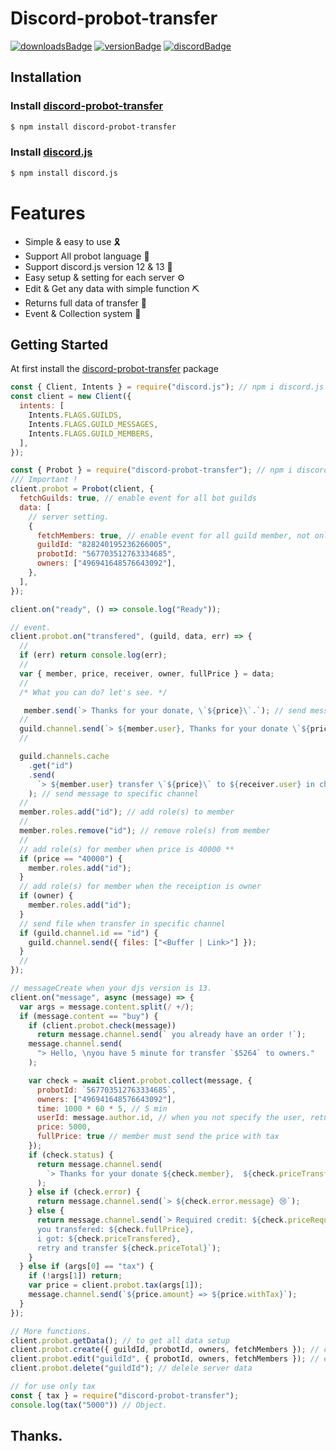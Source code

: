 # Discord-probot-transfer

[![downloadsBadge](https://img.shields.io/npm/dt/discord-probot-transfer)](https://npmjs.com/discord-probot-transfer)
[![versionBadge](https://img.shields.io/npm/v/discord-probot-transfer)](https://npmjs.com/discord-probot-transfer)
[![discordBadge](https://img.shields.io/discord/828240195236266005?color=7289da)](https://discord.gg/VwTxJaqjsJ)

## Installation

### Install **[discord-probot-transfer](https://npmjs.com/package/discord-probot-transfer)**

```sh
$ npm install discord-probot-transfer
```

### Install **[discord.js](https://npmjs.com/package/discord.js)**

```sh
$ npm install discord.js
```

# Features

- Simple & easy to use 🎗️
- Support All probot language 🔗
- Support discord.js version 12 & 13 🔖
- Easy setup & setting for each server ⚙️
- Edit & Get any data with simple function ⛏️
- Returns full data of transfer 📡
- Event & Collection system 🔗

## Getting Started

At first install the [discord-probot-transfer](https://npmjs.com/discord-probot-transfer) package

```js
const { Client, Intents } = require("discord.js"); // npm i discord.js
const client = new Client({
  intents: [
    Intents.FLAGS.GUILDS,
    Intents.FLAGS.GUILD_MESSAGES,
    Intents.FLAGS.GUILD_MEMBERS,
  ],
});

const { Probot } = require("discord-probot-transfer"); // npm i discord-probot-transfer
/// Important !
client.probot = Probot(client, {
  fetchGuilds: true, // enable event for all bot guilds
  data: [
    // server setting.
    {
      fetchMembers: true, // enable event for all guild member, not only the owner(s)
      guildId: "828240195236266005",
      probotId: "567703512763334685",
      owners: ["496941648576643092"],
    },
  ],
});

client.on("ready", () => console.log("Ready"));

// event.
client.probot.on("transfered", (guild, data, err) => {
  //
  if (err) return console.log(err);
  //
  var { member, price, receiver, owner, fullPrice } = data;
  //
  /* What you can do? let's see. */

   member.send(`> Thanks for your donate, \`${price}\`.`); // send message to member
  //
  guild.channel.send(`> ${member.user}, Thanks for your donate \`${price}\``); // send message in same channel
  //

  guild.channels.cache
    .get("id")
    .send(
      `> ${member.user} transfer \`${price}\` to ${receiver.user} in channel ${guild.channel}`
    ); // send message to specific channel
  //
  member.roles.add("id"); // add role(s) to member
  //
  member.roles.remove("id"); // remove role(s) from member
  //
  // add role(s) for member when price is 40000 **
  if (price == "40000") {
    member.roles.add("id");
  }
  // add role(s) for member when the receiption is owner
  if (owner) {
    member.roles.add("id");
  }
  // send file when transfer in specific channel
  if (guild.channel.id == "id") {
    guild.channel.send({ files: ["<Buffer | Link>"] });
  }
  //
});

// messageCreate when your djs version is 13.
client.on("message", async (message) => {
  var args = message.content.split(/ +/);
  if (message.content == "buy") {
    if (client.probot.check(message))
      return message.channel.send(` you already have an order !`);
    message.channel.send(
      "> Hello, \nyou have 5 minute for transfer `$5264` to owners."
    );

    var check = await client.probot.collect(message, {
      probotId: `567703512763334685`,
      owners: ["496941648576643092"],
      time: 1000 * 60 * 5, // 5 min
      userId: message.author.id, // when you not specify the user, return full collection for first transfer in main channel.
      price: 5000, 
      fullPrice: true // member must send the price with tax
    });
    if (check.status) {
      return message.channel.send(
        `> Thanks for your donate ${check.member},  ${check.priceTransfered}.`
      );
    } else if (check.error) {
      return message.channel.send(`> ${check.error.message} 😢`);
    } else {
      return message.channel.send(`> Required credit: ${check.priceRequired},
      you transfered: ${check.fullPrice}, 
      i got: ${check.priceTransfered},
      retry and transfer ${check.priceTotal}`);
    }
  } else if (args[0] == "tax") {
    if (!args[1]) return;
    var price = client.probot.tax(args[1]);
    message.channel.send(`${price.amount} => ${price.withTax}`);
  }
});

// More functions.
client.probot.getData(); // to get all data setup
client.probot.create({ guildId, probotId, owners, fetchMembers }); // create new data for server
client.probot.edit("guildId", { probotId, owners, fetchMembers }); // edit data for specific server
client.probot.delete("guildId"); // delele server data

// for use only tax 
const { tax } = require("discord-probot-transfer");
console.log(tax("5000")) // Object.
```

## Thanks.
